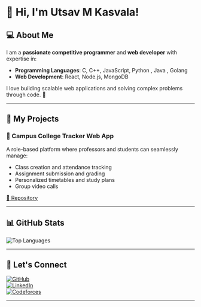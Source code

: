 # 👋 Hi, I'm Utsav M Kasvala!


## 💻 About Me

I am a **passionate competitive programmer** and **web developer** with expertise in:

- **Programming Languages**: C, C++, JavaScript, Python , Java , Golang
- **Web Development**: React, Node.js, MongoDB

I love building scalable web applications and solving complex problems through code. 🚀

---

## 🚀 My Projects

### 🏫 Campus College Tracker Web App
A role-based platform where professors and students can seamlessly manage:
- Class creation and attendance tracking
- Assignment submission and grading
- Personalized timetables and study plans
- Group video calls

[📂 Repository](https://github.com/Utsav-Kasvala/CampusXP)

---

## 📊 GitHub Stats

![Top Languages](https://github-readme-stats.vercel.app/api/top-langs/?username=Utsav-Kasvala&layout=compact&theme=radical)

---

## 🤝 Let's Connect

[![GitHub](https://img.shields.io/badge/GitHub-%2312100E.svg?style=for-the-badge&logo=github&logoColor=white)](https://github.com/Utsav-Kasvala)  
[![LinkedIn](https://img.shields.io/badge/LinkedIn-%230077B5.svg?style=for-the-badge&logo=linkedin&logoColor=white)](https://www.linkedin.com/in/utsav-kasvala-239786280/)  
[![Codeforces](https://img.shields.io/badge/Codeforces-%2312100E.svg?style=for-the-badge&logo=codeforces&logoColor=white)](https://codeforces.com/profile/Utsav_Kasvala)  

---

